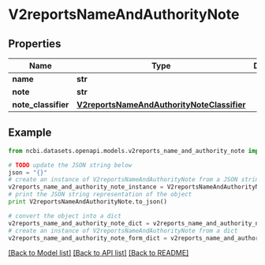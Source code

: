 # V2reportsNameAndAuthorityNote


## Properties

Name | Type | Description | Notes
------------ | ------------- | ------------- | -------------
**name** | **str** |  | [optional] 
**note** | **str** |  | [optional] 
**note_classifier** | [**V2reportsNameAndAuthorityNoteClassifier**](V2reportsNameAndAuthorityNoteClassifier.md) |  | [optional] 

## Example

```python
from ncbi.datasets.openapi.models.v2reports_name_and_authority_note import V2reportsNameAndAuthorityNote

# TODO update the JSON string below
json = "{}"
# create an instance of V2reportsNameAndAuthorityNote from a JSON string
v2reports_name_and_authority_note_instance = V2reportsNameAndAuthorityNote.from_json(json)
# print the JSON string representation of the object
print V2reportsNameAndAuthorityNote.to_json()

# convert the object into a dict
v2reports_name_and_authority_note_dict = v2reports_name_and_authority_note_instance.to_dict()
# create an instance of V2reportsNameAndAuthorityNote from a dict
v2reports_name_and_authority_note_form_dict = v2reports_name_and_authority_note.from_dict(v2reports_name_and_authority_note_dict)
```
[[Back to Model list]](../README.md#documentation-for-models) [[Back to API list]](../README.md#documentation-for-api-endpoints) [[Back to README]](../README.md)


